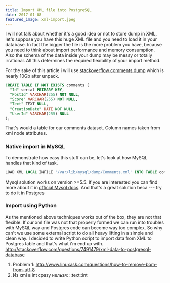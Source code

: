 ```yaml
---
title: Import XML file into PostgreSQL
date: 2017-01-08
featured_image: xml-import.jpeg
---
```

I will not talk about whether it's a good idea or not to store dump in XML, let's suppose you have this huge XML file and you need to load it in your database. In fact the bigger the file is the more problem you have, because you need to think about import performance and memory consumption. Also the schema of the data inside your dump may be messy or totally irrational. All this determines the required flexibility of your import method.

For the sake of this article i will use [stackoverflow comments dump](https://archive.org/download/stackexchange) which is nearly 10Gb after unpack.
``` sql
CREATE TABLE IF NOT EXISTS comments (
  "Id" serial PRIMARY KEY,
  "PostId" VARCHAR(255) NOT NULL,
  "Score" VARCHAR(255) NOT NULL,
  "Text" TEXT NULL,
  "CreationDate" DATE NOT NULL,
  "UserId" VARCHAR(255) NULL
);
```
That's would a table for our comments dataset. Column names taken from xml node attributes.

### Native import in MySQL
To demonstrate how easy this stuff can be, let's look at how MySQL handles that kind of task.
``` sql
LOAD XML LOCAL INFILE '/var/lib/mysql/dump/Comments.xml' INTO TABLE comments ROWS IDENTIFIED BY '<row>';
```
Mysql solution works on version >=5.5. If you are interested you can find more about it in [official Mysql docs](https://dev.mysql.com/doc/refman/5.5/en/load-xml.html).
And that's a great solution beca
--- try to do it in Postgres
### Import using Python
As the mentioned above techniques works out of the box, they are not that flexible. If our xml file was not that properly formed we can run into troubles with MySQL way and Postgres code can become way too complex. So why can't we use some external script to do all heavy lifting in a simple and clean way. I decided to write Python script to import data from XML to Postgres table and that's what i'm end up with.
http://stackoverflow.com/questions/7491479/xml-data-to-postgresql-database

1) Problem 1: http://www.linuxask.com/questions/how-to-remove-bom-from-utf-8
2) Из xml в int сразу нельзя: ::text::int